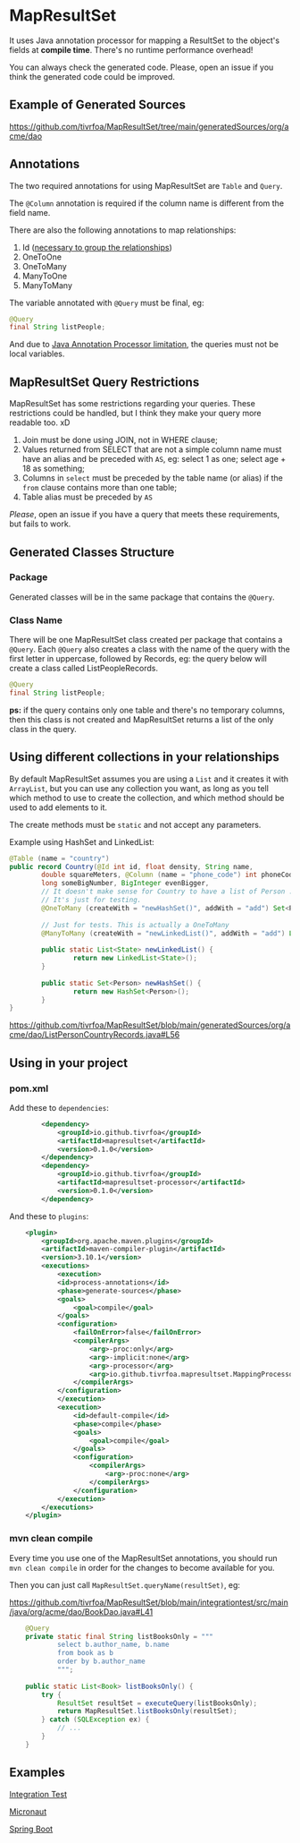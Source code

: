 # MapResultSet

It uses Java annotation processor for mapping a ResultSet to the object's
fields at **compile time**. There's no runtime performance overhead!

You can always check the generated code. Please, open an issue if you think
the generated code could be improved.

## Example of Generated Sources

https://github.com/tivrfoa/MapResultSet/tree/main/generatedSources/org/acme/dao

## Annotations

The two required annotations for using MapResultSet are `Table` and `Query`.

The `@Column` annotation is required if the column name is different from the field name.

There are also the following annotations to map relationships:

1. Id ([necessary to group the relationships](https://github.com/tivrfoa/MapResultSet/blob/main/generatedSources/org/acme/dao/ListPersonCountryRecords.java#L36))
2. OneToOne
3. OneToMany
4. ManyToOne
5. ManyToMany

The variable annotated with `@Query` must be final, eg:
```java
@Query
final String listPeople;
```

And due to [Java Annotation Processor limitation](https://stackoverflow.com/questions/3285652/how-can-i-create-an-annotation-processor-that-processes-a-local-variable), the queries must not be local variables.


## MapResultSet Query Restrictions

MapResultSet has some restrictions regarding your queries.
These restrictions could be handled, but I think they make
your query more readable too. xD

1. Join must be done using JOIN, not in WHERE clause;
2. Values returned from SELECT that are not a simple column name must
   have an alias and be preceded with `AS`, eg: select 1 as one; select age + 18 as something;
3. Columns in `select` must be preceded by the table name (or alias) if the `from` clause contains
more than one table;
4. Table alias must be preceded by `AS`

*Please*, open an issue if you have a query that meets these requirements, but
fails to work.

## Generated Classes Structure

### Package

Generated classes will be in the same package that contains the `@Query`.

### Class Name

There will be one MapResultSet class created per package that contains a `@Query`.
Each `@Query` also creates a class with the name of the query with the first letter in uppercase,
followed by Records, eg: the query below will create a class called ListPeopleRecords.

```java
@Query
final String listPeople;
```

**ps:** if the query contains only one table and there's no temporary columns,
then this class is not created and MapResultSet returns a list of the only class
in the query.


## Using different collections in your relationships

By default MapResultSet assumes you are using a `List` and it creates it with `ArrayList`,
but you can use any collection you want, as long as you tell which method to use to create
the collection, and which method should be used to add elements to it.

The create methods must be `static` and not accept any parameters.

Example using HashSet and LinkedList:

```java
@Table (name = "country")
public record Country(@Id int id, float density, String name,
        double squareMeters, @Column (name = "phone_code") int phoneCode,
        long someBigNumber, BigInteger evenBigger,
        // It doesn't make sense for Country to have a list of Person ...
        // It's just for testing.
        @OneToMany (createWith = "newHashSet()", addWith = "add") Set<Person> listPerson,
        
        // Just for tests. This is actually a OneToMany
        @ManyToMany (createWith = "newLinkedList()", addWith = "add") List<State> states) {
    
        public static List<State> newLinkedList() {
                return new LinkedList<State>();
        }
    
        public static Set<Person> newHashSet() {
                return new HashSet<Person>();
        }
}
```

https://github.com/tivrfoa/MapResultSet/blob/main/generatedSources/org/acme/dao/ListPersonCountryRecords.java#L56

## Using in your project

### pom.xml

Add these to `dependencies`:

```xml
        <dependency>
            <groupId>io.github.tivrfoa</groupId>
            <artifactId>mapresultset</artifactId>
            <version>0.1.0</version>
        </dependency>
        <dependency>
            <groupId>io.github.tivrfoa</groupId>
            <artifactId>mapresultset-processor</artifactId>
            <version>0.1.0</version>
        </dependency>
```

And these to `plugins`:

```xml
    <plugin>
        <groupId>org.apache.maven.plugins</groupId>
        <artifactId>maven-compiler-plugin</artifactId>
        <version>3.10.1</version>
        <executions>
            <execution>
            <id>process-annotations</id>
            <phase>generate-sources</phase>
            <goals>
                <goal>compile</goal>
            </goals>
            <configuration>
                <failOnError>false</failOnError>
                <compilerArgs>
                    <arg>-proc:only</arg>
                    <arg>-implicit:none</arg>
                    <arg>-processor</arg>
                    <arg>io.github.tivrfoa.mapresultset.MappingProcessor</arg>
                </compilerArgs>
            </configuration>
            </execution>
            <execution>
                <id>default-compile</id>
                <phase>compile</phase>
                <goals>
                    <goal>compile</goal>
                </goals>
                <configuration>
                    <compilerArgs>
                        <arg>-proc:none</arg>
                    </compilerArgs>
                </configuration>
            </execution>
        </executions>
    </plugin>
```

### mvn clean compile

Every time you use one of the MapResultSet annotations, you should run `mvn clean compile`
in order for the changes to become available for you.


Then you can just call `MapResultSet.queryName(resultSet)`, eg:

https://github.com/tivrfoa/MapResultSet/blob/main/integrationtest/src/main/java/org/acme/dao/BookDao.java#L41

```java
    @Query
    private static final String listBooksOnly = """
            select b.author_name, b.name
            from book as b
            order by b.author_name
            """;
    
    public static List<Book> listBooksOnly() {
        try {
            ResultSet resultSet = executeQuery(listBooksOnly);
            return MapResultSet.listBooksOnly(resultSet);
        } catch (SQLException ex) {
            // ...
        }
    }
```

## Examples

[Integration Test](https://github.com/tivrfoa/MapResultSet/tree/main/integrationtest)

[Micronaut](https://github.com/tivrfoa/micronaut-data-access-tests/blob/main/micronaut-data-jdbc-repository-maven-java/src/main/java/com/example/GenreDao.java#L18)

[Spring Boot](https://github.com/tivrfoa/spring-jdbc-with-MapResultSet/blob/main/src/main/java/com/example/demo/RelationalDataAccessApplication.java)
